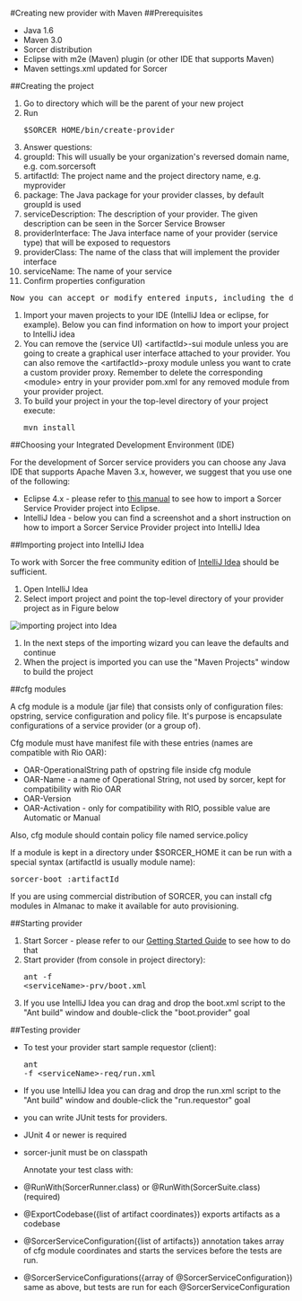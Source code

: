 #Creating new provider with Maven
##Prerequisites

- Java 1.6
- Maven 3.0
- Sorcer distribution
- Eclipse with m2e (Maven) plugin (or other IDE that supports Maven)
- Maven settings.xml updated for Sorcer

##Creating the project

1. Go to directory which will be the parent of your new project
1. Run <pre>$SORCER_HOME/bin/create-provider </pre>
1. Answer questions:
 1. groupId: This will usually be your organization's reversed domain name, e.g. com.sorcersoft
 1. artifactId: The project name and the project directory name, e.g. myprovider
 1. package: The Java package for your provider classes, by default groupId is used
 1. serviceDescription: The description of your provider. The given description can be seen in the Sorcer Service Browser
 1. providerInterface: The Java interface name of your provider (service type) that will be exposed to requestors
 1. providerClass: The name of the class that will implement the provider interface
 1. serviceName: The name of your service
1. Confirm properties configuration

 <pre>Now you can accept or modify entered inputs, including the default ones. If everything is OK, press Y.</pre>

1. Import your maven projects to your IDE (IntelliJ Idea or eclipse, for example). Below you can find information on how to import your project to IntelliJ idea
1. You can remove the (service UI) &lt;artifactId&gt;-sui module unless you are going to create a graphical user
                interface attached to your provider. You can also remove the &lt;artifactId&gt;-proxy module unless you want
                to crate a custom provider proxy. Remember to delete the corresponding &lt;module&gt; entry in your provider
                pom.xml for any removed module from your provider project.
1. To build your project in your the top-level directory of your project execute:
                    <pre>mvn install</pre>

##Choosing your Integrated Development Environment (IDE)

 For the development of Sorcer service providers you can choose any Java IDE that supports Apache Maven 3.x,
            however, we suggest that you use one of the following:

- Eclipse 4.x - please refer to [this manual](using-eclipse.html) to see how to import a Sorcer Service Provider project
                into Eclipse.
- IntelliJ Idea - below you can find a screenshot and a short instruction on how to import a Sorcer
                Service Provider project into IntelliJ Idea

##Importing project into IntelliJ Idea

 To work with Sorcer the free community edition of [IntelliJ Idea](http://www.jetbrains.com/idea/) should be sufficient.

1. Open IntelliJ Idea
1. Select import project and point the top-level directory of your provider project as in Figure below

 ![importing project into Idea](new-provider/importToIdea.png)

1. In the next steps of the importing wizard you can leave the defaults and continue
1. When the project is imported you can use the "Maven Projects" window to build the project

##cfg modules

A cfg module is a module (jar file) that consists only of configuration files: opstring, service configuration and policy file. It's purpose is encapsulate configurations of a service provider (or a group of).

Cfg module must have manifest file with these entries (names are compatible with Rio OAR):
- OAR-OperationalString path of opstring file inside cfg module
- OAR-Name - a name of Operational String, not used by sorcer, kept for compatibility with Rio OAR
- OAR-Version
- OAR-Activation - only for compatibility with RIO, possible value are Automatic or Manual

Also, cfg module should contain policy file named service.policy

If a module is kept in a directory under $SORCER_HOME it can be run with a special syntax (artifactId is usually module name):
<pre>sorcer-boot :artifactId</pre>

If you are using commercial distribution of SORCER, you can install cfg modules in Almanac to make it available for auto provisioning.

##Starting provider

1. Start Sorcer - please refer to our [Getting Started Guide](getting-started.html) to see how to do that
1. Start provider (from console in project directory):
                    <pre>ant -f &lt;serviceName&gt;-prv/boot.xml</pre>
1. If you use IntelliJ Idea you can drag and drop the boot.xml script to the "Ant build" window and double-click the "boot.provider" goal

##Testing provider

- To test your provider start sample requestor (client):
            <pre>ant -f &lt;serviceName&gt;-req/run.xml</pre>
- If you use IntelliJ Idea you can drag and drop the run.xml script to the "Ant build" window and double-click the "run.requestor" goal

- you can write JUnit tests for providers.
 - JUnit 4 or newer is required
 - sorcer-junit must be on classpath

    Annotate your test class with:
 - @RunWith(SorcerRunner.class) or @RunWith(SorcerSuite.class) (required)
 - @ExportCodebase({list of artifact coordinates}) exports artifacts as a codebase
 - @SorcerServiceConfiguration({list of artifacts}) annotation takes array of cfg module coordinates and starts the services before the tests are run.
 - @SorcerServiceConfigurations({array of @SorcerServiceConfiguration}) same as above, but tests are run for each @SorcerServiceConfiguration
